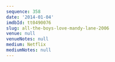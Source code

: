 ```yaml
---
sequence: 358
date: '2014-01-04'
imdbId: tt0490076
slug: all-the-boys-love-mandy-lane-2006
venue: null
venueNotes: null
medium: Netflix
mediumNotes: null
---
```


